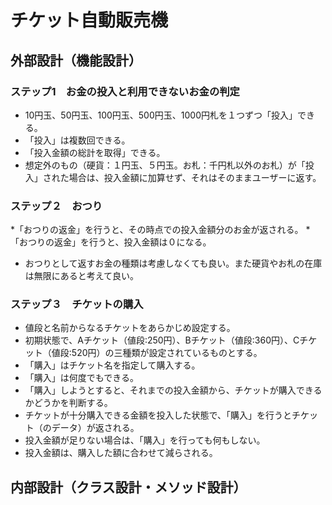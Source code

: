 # チケット自動販売機

## 外部設計（機能設計）

### ステップ1　お金の投入と利用できないお金の判定

* 10円玉、50円玉、100円玉、500円玉、1000円札を１つずつ「投入」できる。
* 「投入」は複数回できる。
* 「投入金額の総計を取得」できる。
* 想定外のもの（硬貨：１円玉、５円玉。お札：千円札以外のお札）が「投入」された場合は、投入金額に加算せず、それはそのままユーザーに返す。

### ステップ２　おつり

*「おつりの返金」を行うと、その時点での投入金額分のお金が返される。
*「おつりの返金」を行うと、投入金額は０になる。
* おつりとして返すお金の種類は考慮しなくても良い。また硬貨やお札の在庫は無限にあると考えて良い。


### ステップ３　チケットの購入

* 値段と名前からなるチケットをあらかじめ設定する。
* 初期状態で、Aチケット（値段:250円）、Bチケット（値段:360円）、Cチケット（値段:520円）の三種類が設定されているものとする。
* 「購入」はチケット名を指定して購入する。
* 「購入」は何度でもできる。
* 「購入」しようとすると、それまでの投入金額から、チケットが購入できるかどうかを判断する。
* チケットが十分購入できる金額を投入した状態で、「購入」を行うとチケット（のデータ）が返される。
* 投入金額が足りない場合は、「購入」を行っても何もしない。
* 投入金額は、購入した額に合わせて減らされる。




## 内部設計（クラス設計・メソッド設計）
